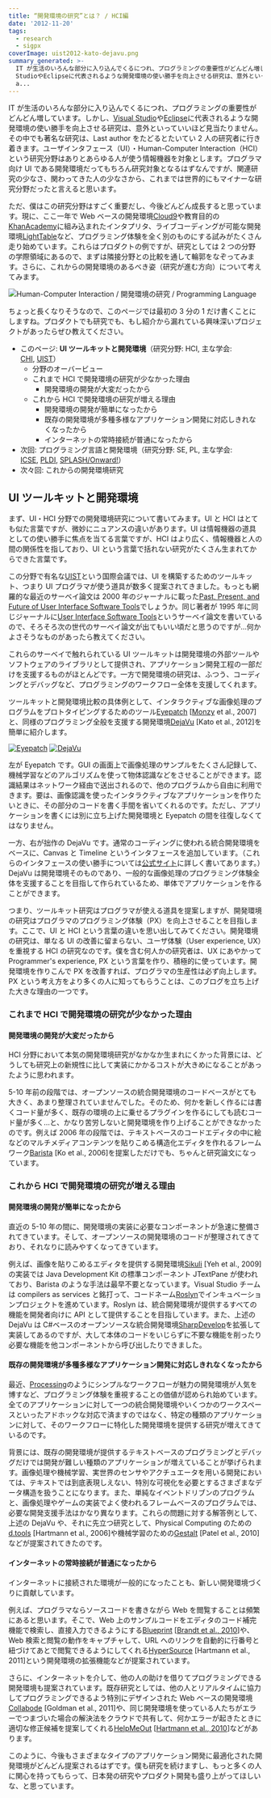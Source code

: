 ```yaml
---
title: “開発環境の研究”とは？ / HCI編
date: '2012-11-20'
tags:
  - research
  - sigpx
coverImage: uist2012-kato-dejavu.png
summary_generated: >-
  IT が生活のいろんな部分に入り込んでくるにつれ、プログラミングの重要性がどんどん増しています。しかし、Visual
  StudioやEclipseに代表されるような開発環境の使い勝手を向上させる研究は、意外といっていいほど見当たりません。その中でも著名な研究は、Last
  a...
---
```


IT が生活のいろんな部分に入り込んでくるにつれ、プログラミングの重要性がどんどん増しています。しかし、[Visual Studio](http://www.microsoft.com/visualstudio/)や[Eclipse](http://eclipse.org)に代表されるような開発環境の使い勝手を向上させる研究は、意外といっていいほど見当たりません。その中でも著名な研究は、Last author をたどるとたいてい 2 人の研究者に行き着きます。ユーザインタフェース（UI）・Human-Computer Interaction（HCI）という研究分野はありとあらゆる人が使う情報機器を対象とします。プログラマ向け UI である開発環境だってもちろん研究対象となるはずなんですが、関連研究の少なさ、関わってきた人の少なさから、これまでは世界的にもマイナーな研究分野だったと言えると思います。

ただ、僕はこの研究分野はすごく重要だし、今後どんどん成長すると思っています。現に、ここ一年で Web ベースの開発環境[Cloud9](https://c9.io/)や教育目的の[KhanAcademy](http://www.khanacademy.org/cs)に組み込まれたインタプリタ、ライブコーディングが可能な開発環境[LightTable](http://www.chris-granger.com/2012/04/12/light-table---a-new-ide-concept/)など、プログラミング体験を全く別のものにする試みがたくさん走り始めています。これらはプロダクトの例ですが、研究としては 2 つの分野の学際領域にあるので、まずは隣接分野との比較を通して輪郭をなぞってみます。さらに、これからの開発環境のあるべき姿（研究が進む方向）について考えてみます。

![](/images/hci-pl-devenv-300x206.png "Human-Computer Interaction / 開発環境の研究 / Programming Language")

ちょっと長くなりそうなので、このページでは最初の 3 分の 1 だけ書くことにしますね。プロダクトでも研究でも、もし紹介から漏れている興味深いプロジェクトがあったらぜひ教えてください。

- このページ: **UI ツールキットと開発環境**（研究分野: HCI, 主な学会: [CHI](http://chi2013.acm.org/), [UIST](http://www.acm.org/uist/)）
  - 分野のオーバービュー
  - これまで HCI で開発環境の研究が少なかった理由
    - 開発環境の開発が大変だったから
  - これから HCI で開発環境の研究が増える理由
    - 開発環境の開発が簡単になったから
    - 既存の開発環境が多種多様なアプリケーション開発に対応しきれなくなったから
    - インターネットの常時接続が普通になったから
- 次回: プログラミング言語と開発環境（研究分野: SE, PL, 主な学会: [ICSE](http://www.icse-conferences.org/), [PLDI](http://www.sigplan.org/Conferences/PLDI/Main), [SPLASH/Onward!](http://onward-conference.org/)）
- 次々回: これからの開発環境研究

## UI ツールキットと開発環境

まず、UI・HCI 分野での開発環境研究について書いてみます。UI と HCI はとても似た言葉ですが、微妙にニュアンスの違いがあります。UI は情報機器の道具としての使い勝手に焦点を当てる言葉ですが、HCI はより広く、情報機器と人の間の関係性を指しており、UI という言葉で括れない研究がたくさん生まれてからできた言葉です。

この分野で有名な[UIST](http://www.acm.org/uist/uist2012/ "ACM Symposium on User Interface Software and Technology")という国際会議では、UI を構築するためのツールキット、つまり UI プログラマが使う道具が数多く提案されてきました。もっとも網羅的な最近のサーベイ論文は 2000 年のジャーナルに載った[Past, Present, and Future of User Interface Software Tools](http://dx.doi.org/10.1145/344949.344959)でしょうか。同じ著者が 1995 年に同じジャーナルに[User Interface Software Tools](http://dx.doi.org/10.1145/200968.200971)というサーベイ論文を書いているので、そろそろ次の世代のサーベイ論文が出てもいい頃だと思うのですが…何かよさそうなものがあったら教えてください。

これらのサーベイで触れられている UI ツールキットは開発環境の外部ツールやソフトウェアのライブラリとして提供され、アプリケーション開発工程の一部だけを支援するものがほとんどです。一方で開発環境の研究は、ふつう、コーディングとデバッグなど、プログラミングのワークフロー全体を支援してくれます。

ツールキットと開発環境比較の具体例として、インタラクティブな画像処理のプログラムをプロトタイピングするためのツール[Eyepatch](http://hci.stanford.edu/research/eyepatch/ "Eyepatch: Prototyping Camera-based Interaction through Examples") [[Monzy](http://www.monzy.org/) et al., 2007]と、同様のプログラミング全般を支援する開発環境[DejaVu](http://junkato.jp/ja/dejavu/ "DejaVu: Integrated Support for Developing Interactive Camera-Based Programs") [Kato et al., 2012]を簡単に紹介します。

[![](/images/uist2007-monzy-eyepatch-300x225.png "Eyepatch")](/images/uist2007-monzy-eyepatch.png) [![](/images/uist2012-kato-dejavu-300x224.png "DejaVu")](https://junkato.jp/ja/blog/wp-content/uploads/2012/11/uist2012-kato-dejavu.png)

左が Eyepatch です。GUI の画面上で画像処理のサンプルをたくさん記録して、機械学習などのアルゴリズムを使って物体認識などをさせることができます。認識結果はネットワーク経由で送出されるので、他のプログラムから自由に利用できます。要は、画像認識を使ったインタラクティブなアプリケーションを作りたいときに、その部分のコードを書く手間を省いてくれるのです。ただし、アプリケーションを書くには別に立ち上げた開発環境と Eyepatch の間を往復しなくてはなりません。

一方、右が拙作の DejaVu です。通常のコーディングに使われる統合開発環境をベースに、Canvas と Timeline というインタフェースを追加しています。（これらのインタフェースの使い勝手については[公式サイト](http://junkato.jp/ja/dejavu/)に詳しく書いてあります。）DejaVu は開発環境そのものであり、一般的な画像処理のプログラミング体験全体を支援することを目指して作られているため、単体でアプリケーションを作ることができます。

つまり、ツールキット研究はプログラマが使える道具を提案しますが、開発環境の研究はプログラマのプログラミング体験（PX）を向上させることを目指します。ここで、UI と HCI という言葉の違いを思い出してみてください。開発環境の研究は、単なる UI の改善に留まらない、ユーザ体験（User experience, UX）を重視する HCI の研究なのです。僕を含む何人かの研究者は、UX にあやかって Programmer's experience, PX という言葉を作り、積極的に使っています。開発環境を作りこんで PX を改善すれば、プログラマの生産性は必ず向上します。PX という考え方をより多くの人に知ってもらうことは、このブログを立ち上げた大きな理由の一つです。

### これまで HCI で開発環境の研究が少なかった理由

#### 開発環境の開発が大変だったから

HCI 分野において本気の開発環境研究がなかなか生まれにくかった背景には、どうしても研究上の新規性に比して実装にかかるコストが大きめになることがあったように思われます。

5-10 年前の段階では、オープンソースの統合開発環境のコードベースがとても大きく、あまり整理されていませんでした。そのため、何かを新しく作るには書くコード量が多く、既存の環境の上に乗せるプラグインを作るにしても読むコード量が多く…と、かなり苦労しないと開発環境を作り上げることができなかったのです。例えば 2006 年の段階では、テキストベースのコードエディタの中に絵などのマルチメディアコンテンツを貼りこめる構造化エディタを作れるフレームワーク[Barista](http://faculty.washington.edu/ajko/barista.shtml) [Ko et al., 2006]を提案しただけでも、ちゃんと研究論文になっています。

### これから HCI で開発環境の研究が増える理由

#### 開発環境の開発が簡単になったから

直近の 5-10 年の間に、開発環境の実装に必要なコンポーネントが急速に整備されてきています。そして、オープンソースの開発環境のコードが整理されてきており、それなりに読みやすくなってきています。

例えば、画像を貼りこめるエディタを提供する開発環境[Sikuli](http://www.sikuli.org/) [Yeh et al., 2009]の実装では Java Development Kit の標準コンポーネント JTextPane が使われており、Barista のような手法は最早不要となっています。Visual Studio チームは compilers as services と銘打って、コードネーム[Roslyn](http://msdn.microsoft.com/en-gb/roslyn)でインキュベーションプロジェクトを進めています。Roslyn は、統合開発環境が提供するすべての機能を開発者向けに API として提供することを目指しています。また、上述の DejaVu は C#ベースのオープンソースな統合開発環境[SharpDevelop](http://www.icsharpcode.net/opensource/sd/)を拡張して実装してあるのですが、大して本体のコードをいじらずに不要な機能を削ったり必要な機能を他コンポーネントから呼び出したりできました。

#### 既存の開発環境が多種多様なアプリケーション開発に対応しきれなくなったから

最近、[Processing](http://processing.org/)のようにシンプルなワークフローが魅力の開発環境が人気を博すなど、プログラミング体験を重視することの価値が認められ始めています。全てのアプリケーションに対して一つの統合開発環境やいくつかのワークスペースといったアドホックな対応で済ますのではなく、特定の種類のアプリケーションに対して、そのワークフローに特化した開発環境を提供する研究が増えてきているのです。

背景には、既存の開発環境が提供するテキストベースのプログラミングとデバッグだけでは開発が難しい種類のアプリケーションが増えていることが挙げられます。画像処理や機械学習、実世界のセンサやアクチュエータを用いる開発においては、テキストでは到底表現しえない、特別な可視化を必要とするさまざまなデータ構造を扱うことになります。また、単純なイベントドリブンのプログラムと、画像処理やゲームの実装でよく使われるフレームベースのプログラムでは、必要な開発支援手法はかなり異なります。これらの問題に対する解答例として、上述の DejaVu や、それに先立つ研究として、Physical Computing のための[d.tools](http://hci.stanford.edu/research/dtools/) [Hartmann et al., 2006]や機械学習のための[Gestalt](http://research.microsoft.com/apps/pubs/default.aspx?id=141330) [Patel et al., 2010]などが提案されてきたのです。

#### インターネットの常時接続が普通になったから

インターネットに接続された環境が一般的になったことも、新しい開発環境づくりに貢献しています。

例えば、プログラマならソースコードを書きながら Web を閲覧することは頻繁にあると思います。そこで、Web 上のサンプルコードをエディタのコード補完機能で検索し、直接入力できるようにする[Blueprint](http://labs.adobe.com/technologies/blueprint/) [[Brandt et al., 2010](http://dx.doi.org/10.1145/1753326.1753402 "Example-centric programming: integrating web search into the development environment ")]や、Web 検索と閲覧の動作をキャプチャして、URL へのリンクを自動的に行番号と紐づけてあとで閲覧できるようにしてくれる[HyperSource](http://www.cs.berkeley.edu/~bjoern/projects/hypersource/) [Hartmann et al., 2011]という開発環境の拡張機能などが提案されています。

さらに、インターネットを介して、他の人の助けを借りてプログラミングできる開発環境も提案されています。既存研究としては、他の人とリアルタイムに協力してプログラミングできるよう特別にデザインされた Web ベースの開発環境[Collabode](http://groups.csail.mit.edu/uid/collabode/) [Goldman et al., 2011]や、同じ開発環境を使っている人たちがエラーでつまづいた場合の解決法をクラウドで共有して、何かエラーが起きたときに適切な修正候補を提案してくれる[HelpMeOut](http://bjoern.org/projects/helpmeout/) [[Hartmann et al., 2010](http://dx.doi.org/10.1145/1753326.1753478 "What would other programmers do: suggesting solutions to error messages")]などがあります。

このように、今後もさまざまなタイプのアプリケーション開発に最適化された開発環境がどんどん提案されるはずです。僕も研究を続けますし、もっと多くの人に関心を持ってもらって、日本発の研究やプロダクト開発も盛り上がってほしいな、と思っています。
